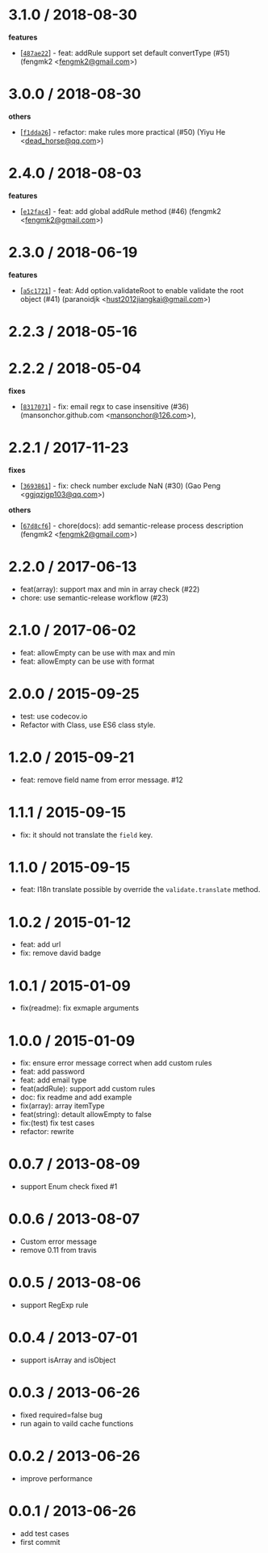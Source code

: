
3.1.0 / 2018-08-30
==================

**features**
  * [[`487ae22`](http://github.com/node-modules/parameter/commit/487ae229df85b235761bfbb402826baaf61f29bb)] - feat: addRule support set default convertType (#51) (fengmk2 <<fengmk2@gmail.com>>)

3.0.0 / 2018-08-30
==================

**others**
  * [[`f1dda26`](http://github.com/node-modules/parameter/commit/f1dda26ac3697c63a7e344228b7aed7bb55b3931)] - refactor: make rules more practical (#50) (Yiyu He <<dead_horse@qq.com>>)

2.4.0 / 2018-08-03
==================

**features**
  * [[`e12fac4`](http://github.com/node-modules/parameter/commit/e12fac4d1681e51b02193defd5acb9e4864138dd)] - feat: add global addRule method (#46) (fengmk2 <<fengmk2@gmail.com>>)

2.3.0 / 2018-06-19
==================

**features**
  * [[`a5c1721`](http://github.com/node-modules/parameter/commit/a5c172179071aaaafb6fac604bc6bf4ebb0c8d98)] - feat: Add option.validateRoot to enable validate the root object (#41) (paranoidjk <<hust2012jiangkai@gmail.com>>)

2.2.3 / 2018-05-16
==================

2.2.2 / 2018-05-04
==================

**fixes**
  * [[`8317071`](http://github.com/node-modules/parameter/commit/83170710bbc88b1d7267cba6b9eae764a1e5fd36)] - fix: email regx to case insensitive (#36) (mansonchor.github.com <<mansonchor@126.com>>),

2.2.1 / 2017-11-23
==================

**fixes**
  * [[`3693861`](http://github.com/node-modules/parameter/commit/3693861897e2d207edf791f56db51820f76588b2)] - fix: check number  exclude NaN (#30) (Gao Peng <<ggjqzjgp103@qq.com>>)

**others**
  * [[`67d8cf6`](http://github.com/node-modules/parameter/commit/67d8cf6269abe4fdf3480b6c25cd08b67868ed11)] - chore(docs): add semantic-release process description (fengmk2 <<fengmk2@gmail.com>>)

2.2.0 / 2017-06-13
==================

  * feat(array): support max and min in array check (#22)
  * chore: use semantic-release workflow (#23)

2.1.0 / 2017-06-02
==================

  * feat: allowEmpty can be use with max and min
  * feat: allowEmpty can be use with format

2.0.0 / 2015-09-25
==================

 * test: use codecov.io
 * Refactor with Class, use ES6 class style.

1.2.0 / 2015-09-21
==================

 * feat: remove field name from error message. #12

1.1.1 / 2015-09-15
==================

 * fix: it should not translate the `field` key.

1.1.0 / 2015-09-15
==================

 * feat: I18n translate possible by override the `validate.translate` method.

1.0.2 / 2015-01-12
==================

 * feat: add url
 * fix: remove david badge

1.0.1 / 2015-01-09
==================

  * fix(readme): fix exmaple arguments

1.0.0 / 2015-01-09
==================

 * fix: ensure error message correct when add custom rules
 * feat: add password
 * feat: add email type
 * feat(addRule): support add custom rules
 * doc: fix readme and add example
 * fix(array): array itemType
 * feat(string): detault allowEmpty to false
 * fix:(test) fix test cases
 * refactor: rewrite

0.0.7 / 2013-08-09
==================

  * support Enum check fixed #1

0.0.6 / 2013-08-07
==================

  * Custom error message
  * remove 0.11 from travis

0.0.5 / 2013-08-06
==================

  * support RegExp rule

0.0.4 / 2013-07-01
==================

  * support isArray and isObject

0.0.3 / 2013-06-26
==================

  * fixed required=false bug
  * run again to vaild cache functions

0.0.2 / 2013-06-26
==================

  * improve performance

0.0.1 / 2013-06-26
==================

  * add test cases
  * first commit
